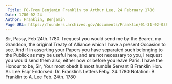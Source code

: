 ```yaml
---
 Title: FO-From Benjamin Franklin to Arthur Lee, 24 February 1780
Date: 1780-02-24
Author: Franklin, Benjamin
Page URL: https://founders.archives.gov/documents/Franklin/01-31-02-0385
---
```


Sir,
Passy, Feb 24th. 1780.
I request you would send me by the Bearer, my Grandson, the original Treaty of Alliance which I have a present Occasion to see. And if in assorting your Papers you have separated such belonging to the Publick as may be useful here, and are not necessary to you, I request you would send them also, either now or before you leave Paris. I have the Honour to be, Sir, Your most obedt & most humble Servant
B Franklin
Hon. Ar. Lee Esqr
 Endorsed: Dr. Franklin’s Letters Feby. 24. 1780
Notation: B. Franklin to A. Lee Feb. 24th. 1780

